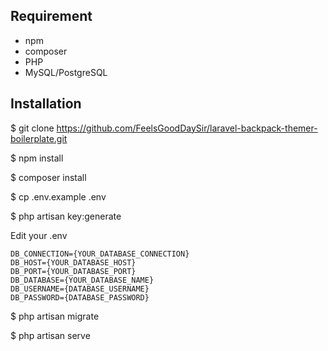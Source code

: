 ## Requirement
- npm
- composer
- PHP
- MySQL/PostgreSQL

## Installation

$ git clone https://github.com/FeelsGoodDaySir/laravel-backpack-themer-boilerplate.git

$ npm install

$ composer install

$ cp .env.example .env

$ php artisan key:generate

Edit your .env

```
DB_CONNECTION={YOUR_DATABASE_CONNECTION}
DB_HOST={YOUR_DATABASE_HOST}
DB_PORT={YOUR_DATABASE_PORT}
DB_DATABASE={YOUR_DATABASE_NAME}
DB_USERNAME={DATABASE_USERNAME}
DB_PASSWORD={DATABASE_PASSWORD}
```

$ php artisan migrate

$ php artisan serve
